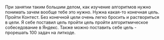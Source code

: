 При занятии таким большим делом, как изучение алгоритмов нужно понимать зачем вообще тебе это нужно. Нужна какая-то конечная цель. Пройти Контест. Без конечной цели очень легко бросить и раствориться в цели. Я себе поставил цель пройти цель пройти алгоритмическое собеседование в Яндекс. Также можно поставить себе цель - прорешать 100 задач на литкоде.